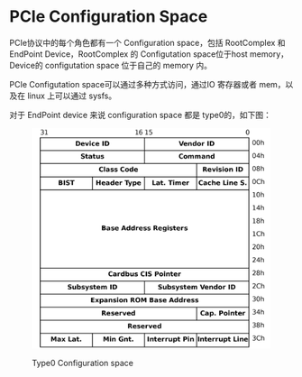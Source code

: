 # PCIe Configuration Space

PCIe协议中的每个角色都有一个 Configuration space，包括 RootComplex 和 EndPoint Device，RootComplex 的 Configutation space位于host memory，Device的 configutation space 位于自己的 memory 内。

PCIe Configutation space可以通过多种方式访问，通过IO 寄存器或者 mem，以及在 linux 上可以通过 sysfs。

对于 EndPoint  device 来说 configuration space 都是 type0的，如下图：

<figure><img src="../.gitbook/assets/image (23).png" alt=""><figcaption><p>Type0 Configuration space</p></figcaption></figure>

